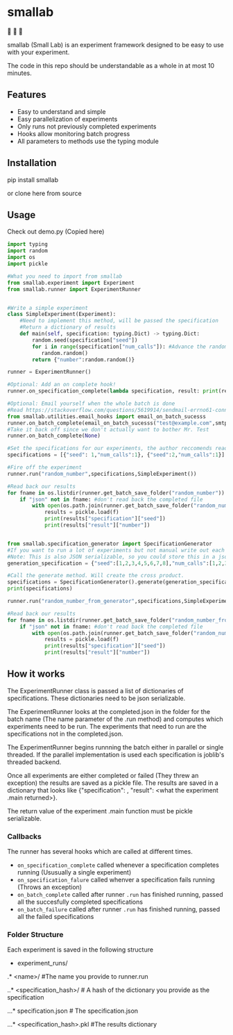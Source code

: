 # smallab
:small_blue_diamond: :microscope: :small_blue_diamond:

smallab (Small Lab) is an experiment framework designed to be easy to use with your experiment. 

The code in this repo should be understandable as a whole in at most 10 minutes.

## Features

* Easy to understand and simple
* Easy parallelization of experiments
* Only runs not previously completed experiments
* Hooks allow monitoring batch progress
* All parameters to methods use the typing module

## Installation


pip install smallab

or clone here from source


## Usage
Check out demo.py (Copied here)

```python
import typing
import random
import os
import pickle

#What you need to import from smallab
from smallab.experiment import Experiment
from smallab.runner import ExperimentRunner


#Write a simple experiment
class SimpleExperiment(Experiment):
    #Need to implement this method, will be passed the specification
    #Return a dictionary of results
    def main(self, specification: typing.Dict) -> typing.Dict:
        random.seed(specification["seed"])
        for i in range(specification["num_calls"]): #Advance the random number generator some amount
           random.random()
        return {"number":random.random()}

runner = ExperimentRunner()

#Optional: Add an on complete hook!
runner.on_specification_complete(lambda specification, result: print(result["number"]))

#Optional: Email yourself when the whole batch is done
#Read https://stackoverflow.com/questions/5619914/sendmail-errno61-connection-refused about how to start an stmp serevr
from smallab.utilities.email_hooks import email_on_batch_sucesss
runner.on_batch_complete(email_on_batch_sucesss("test@example.com",smtp_port=1025))
#Take it back off since we don't actually want to bother Mr. Test
runner.on_batch_complete(None)

#Set the specifications for our experiments, the author reccomends reading this from a json file!
specifications = [{"seed": 1,"num_calls":1}, {"seed":2,"num_calls":1}]

#Fire off the experiment
runner.run("random_number",specifications,SimpleExperiment())

#Read back our results
for fname in os.listdir(runner.get_batch_save_folder("random_number")):
    if "json" not in fname: #don't read back the completed file
        with open(os.path.join(runner.get_batch_save_folder("random_number"), fname), "rb") as f:
            results = pickle.load(f)
            print(results["specification"]["seed"])
            print(results["result"]["number"])


from smallab.specification_generator import SpecificationGenerator
#If you want to run a lot of experiments but not manual write out each one, use the specification generator.
#Note: This is also JSON serializable, so you could store this in a json file
generation_specification = {"seed":[1,2,3,4,5,6,7,8],"num_calls":[1,2,3]}

#Call the generate method. Will create the cross product.
specifications = SpecificationGenerator().generate(generation_specification)
print(specifications)

runner.run("random_number_from_generator",specifications,SimpleExperiment(),continue_from_last_run=True)

#Read back our results
for fname in os.listdir(runner.get_batch_save_folder("random_number_from_generator")):
    if "json" not in fname: #don't read back the completed file
        with open(os.path.join(runner.get_batch_save_folder("random_number_from_generator"), fname), "rb") as f:
            results = pickle.load(f)
            print(results["specification"]["seed"])
            print(results["result"]["number"])

```

## How it works
The ExperimentRunner class is passed a list of dictionaries of specifications. 
These dictionaries need to be json serializable.

The ExperimentRunner looks at the completed.json in the folder for the batch name (The name parameter of the .run method) and computes which experiments need to be run. 
The experiments that need to run are the specifications not in the completed.json.

The ExperimentRunner begins runnning the batch either in parallel or single threaded. 
If the parallel implementation is used each specification is joblib's threaded backend. 

Once all experiments are either completed or failed (They threw an exception) the results are saved as a pickle file. 
The results are saved in a dictionary that looks like {"specification": <the specification the experiment was passed>, "result": <what the experiment .main returned>}.

The return value of the experiment .main function must be pickle serializable. 

### Callbacks
The runner has several hooks which are called at different times. 

* `on_specification_complete` called whenever a specification completes running (Ususually a single experiment)
* `on_specification_falure` called whenver a specification fails running (Throws an exception)
* `on_batch_complete` called after runner `.run` has finished running, passed all the succesfully completed specifications
* `on_batch_failure` called after runner `.run` has finished running, passed all the failed specifications


### Folder Structure
Each experiment is saved in the following structure

* experiment_runs/

.* \<name\>/ #The name you provide to runner.run

..* <specification_hash>/ # A hash of the dictionary you provide as the specification

...* specification.json # The specification.json

...* <specification_hash>.pkl #The results dictionary